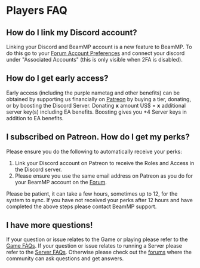 # Players FAQ

## How do I link my Discord account?
Linking your Discord and BeamMP account is a new feature to BeamMP. To do this go to your [Forum Account Preferences](https://forum.beammp.com/my/preferences/account) and connect your discord under "Associated Accounts" (this is only visible when 2FA is disabled).

## How do I get early access?

Early access (including the purple nametag and other benefits) can be obtained by supporting us financially on [Patreon](https://patreon.com/BeamMP) by buying a tier, donating, or by boosting the Discord Server.
Donating **x** amount US$ = **x** additional server key(s) including EA benefits.
Boosting gives you +4 Server keys in addition to EA benefits.

## I subscribed on Patreon. How do I get my perks?

Please ensure you do the following to automatically receive your perks:

1. Link your Discord account on Patreon to receive the Roles and Access in the Discord server.
2. Please ensure you use the same email address on Patreon as you do for your BeamMP account on the [Forum](https://forum.beammp.com/).

Please be patient, it can take a few hours, sometimes up to 12, for the system to sync. If you have not received your perks after 12 hours and have completed the above steps please contact BeamMP support.

## I have more questions!

If your question or issue relates to the Game or playing please refer to the [Game FAQs](game-faq.md). 
If your question or issue relates to running a Server please refer to the [Server FAQs](server-faq.md).
Otherwise please check out the [forums](https://forum.beammp.com/c/faq/35) where the community can ask questions and get answers.
